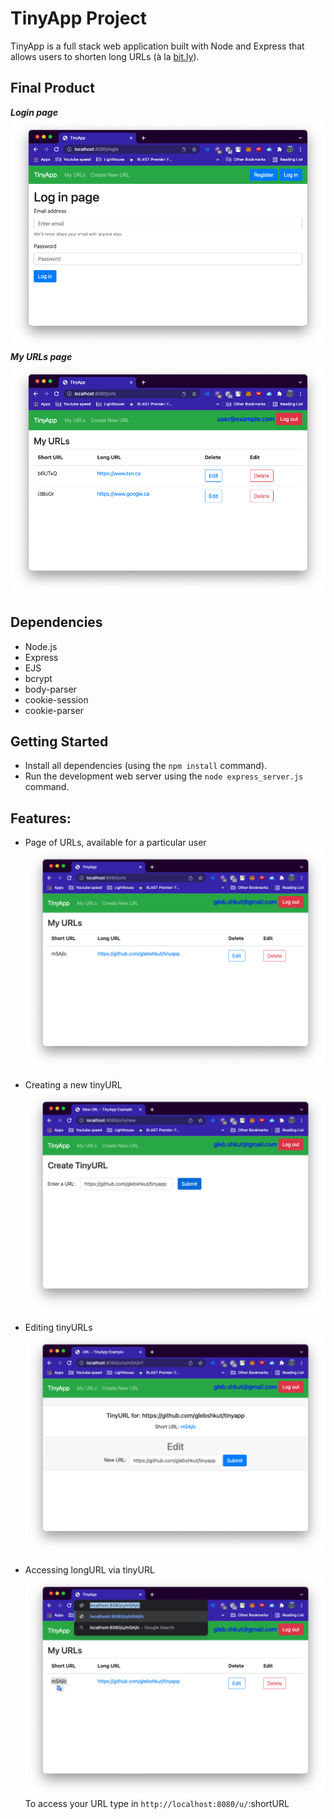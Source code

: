 # TinyApp Project

TinyApp is a full stack web application built with Node and Express that allows users to shorten long URLs (à la [bit.ly](https://bitly.com/)).

## Final Product
***Login page***
![](./docs/login_page.png)
***My URLs page***
![](./docs/my_urls.png)

## Dependencies

- Node.js
- Express
- EJS
- bcrypt
- body-parser
- cookie-session
- cookie-parser

## Getting Started

- Install all dependencies (using the `npm install` command).
- Run the development web server using the `node express_server.js` command.

## Features:
- Page of URLs, available for a particular user
![](./docs/my_url.png)

- Creating a new tinyURL
![](./docs/new_tinyUrl.png)

- Editing tinyURLs
![](./docs/url_edit.png)

- Accessing longURL via tinyURL
![](./docs/u_shortID.png)
To access your URL type in `http://localhost:8080/u/`:shortURL